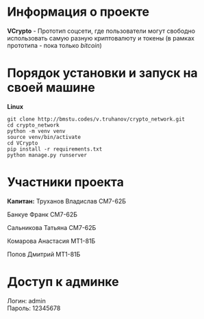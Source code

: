 Информация о проекте
============================

**VCrypto** - Прототип соцсети, где пользователи могут свободно использовать самую разную 
криптовалюту и токены (в рамках прототипа - пока только _bitcoin_)

Порядок установки и запуск на своей машине
===========
**Linux**

    git clone http://bmstu.codes/v.truhanov/crypto_network.git
    cd crypto_network
    python -m venv venv
    source venv/bin/activate
    cd VCrypto
    pip install -r requirements.txt
    python manage.py runserver

Участники проекта
===========

**Капитан:** Труханов Владислав СМ7-62Б

Банкуе Франк СМ7-62Б

Сальникова Татьяна СМ7-62Б

Комарова Анастасия МТ1-81Б

Попов Дмитрий МТ1-81Б

Доступ к админке
===========

Логин: admin  
Пароль: 12345678
